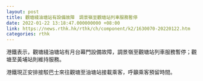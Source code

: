 ```yaml
---
layout: post
title: 觀塘綫油塘站有設備故障　調景嶺至觀塘站列車服務暫停
date: 2022-01-22 13:18:47.000000000 +08:00
link: https://news.rthk.hk/rthk/ch/component/k2/1630070-20220122.htm
categories: rthk
---
```


港鐵表示，觀塘綫油塘站有月台幕門設備故障，調景嶺至觀塘站列車服務暫停；觀塘至黃埔站則維持服務。

港鐵現正安排接駁巴士來往觀塘至油塘站接載乘客，呼籲乘客預留時間。
